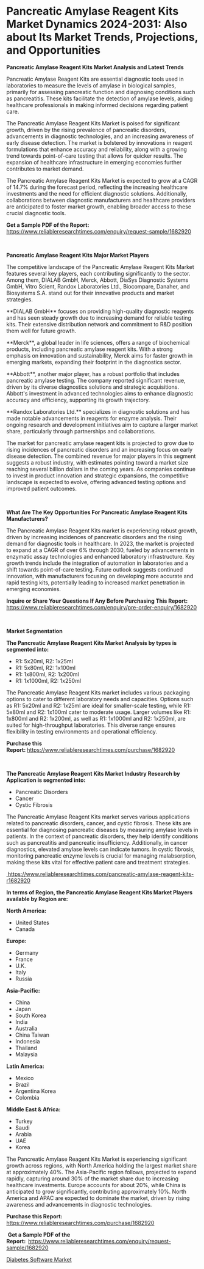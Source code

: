 <p><h1>Pancreatic Amylase Reagent Kits Market Dynamics 2024-2031: Also about Its Market Trends, Projections, and Opportunities</h1></p><p><strong>Pancreatic Amylase Reagent Kits Market Analysis and Latest Trends</strong></p>
<p><p>Pancreatic Amylase Reagent Kits are essential diagnostic tools used in laboratories to measure the levels of amylase in biological samples, primarily for assessing pancreatic function and diagnosing conditions such as pancreatitis. These kits facilitate the detection of amylase levels, aiding healthcare professionals in making informed decisions regarding patient care.</p><p>The Pancreatic Amylase Reagent Kits Market is poised for significant growth, driven by the rising prevalence of pancreatic disorders, advancements in diagnostic technologies, and an increasing awareness of early disease detection. The market is bolstered by innovations in reagent formulations that enhance accuracy and reliability, along with a growing trend towards point-of-care testing that allows for quicker results. The expansion of healthcare infrastructure in emerging economies further contributes to market demand.</p><p>The Pancreatic Amylase Reagent Kits Market is expected to grow at a CAGR of 14.7% during the forecast period, reflecting the increasing healthcare investments and the need for efficient diagnostic solutions. Additionally, collaborations between diagnostic manufacturers and healthcare providers are anticipated to foster market growth, enabling broader access to these crucial diagnostic tools.</p></p>
<p><strong>Get a Sample PDF of the Report:&nbsp;</strong> <a href="https://www.reliableresearchtimes.com/enquiry/request-sample/1682920?utm_campaign=2007&utm_medium=2&utm_source=Github&utm_content=ia&utm_term=30122024&utm_id=pancreatic-amylase-reagent-kits">https://www.reliableresearchtimes.com/enquiry/request-sample/1682920</a></p>
<p>&nbsp;</p>
<p><strong>Pancreatic Amylase Reagent Kits Major Market Players</strong></p>
<p><p>The competitive landscape of the Pancreatic Amylase Reagent Kits Market features several key players, each contributing significantly to the sector. Among them, DIALAB GmbH, Merck, Abbott, DiaSys Diagnostic Systems GmbH, Vitro Scient, Randox Laboratories Ltd., Biocompare, Danaher, and Biosystems S.A. stand out for their innovative products and market strategies.</p><p>**DIALAB GmbH** focuses on providing high-quality diagnostic reagents and has seen steady growth due to increasing demand for reliable testing kits. Their extensive distribution network and commitment to R&D position them well for future growth.</p><p>**Merck**, a global leader in life sciences, offers a range of biochemical products, including pancreatic amylase reagent kits. With a strong emphasis on innovation and sustainability, Merck aims for faster growth in emerging markets, expanding their footprint in the diagnostics sector.</p><p>**Abbott**, another major player, has a robust portfolio that includes pancreatic amylase testing. The company reported significant revenue, driven by its diverse diagnostics solutions and strategic acquisitions. Abbott's investment in advanced technologies aims to enhance diagnostic accuracy and efficiency, supporting its growth trajectory.</p><p>**Randox Laboratories Ltd.** specializes in diagnostic solutions and has made notable advancements in reagents for enzyme analysis. Their ongoing research and development initiatives aim to capture a larger market share, particularly through partnerships and collaborations.</p><p>The market for pancreatic amylase reagent kits is projected to grow due to rising incidences of pancreatic disorders and an increasing focus on early disease detection. The combined revenue for major players in this segment suggests a robust industry, with estimates pointing toward a market size reaching several billion dollars in the coming years. As companies continue to invest in product innovation and strategic expansions, the competitive landscape is expected to evolve, offering advanced testing options and improved patient outcomes.</p></p>
<p>&nbsp;</p>
<p><strong>What Are The Key Opportunities For Pancreatic Amylase Reagent Kits Manufacturers?</strong></p>
<p><p>The Pancreatic Amylase Reagent Kits market is experiencing robust growth, driven by increasing incidences of pancreatic disorders and the rising demand for diagnostic tools in healthcare. In 2023, the market is projected to expand at a CAGR of over 6% through 2030, fueled by advancements in enzymatic assay technologies and enhanced laboratory infrastructure. Key growth trends include the integration of automation in laboratories and a shift towards point-of-care testing. Future outlook suggests continued innovation, with manufacturers focusing on developing more accurate and rapid testing kits, potentially leading to increased market penetration in emerging economies.</p></p>
<p><strong>Inquire or Share Your Questions If Any Before Purchasing This Report:</strong> <a href="https://www.reliableresearchtimes.com/enquiry/pre-order-enquiry/1682920?utm_campaign=2007&utm_medium=2&utm_source=Github&utm_content=ia&utm_term=30122024&utm_id=pancreatic-amylase-reagent-kits">https://www.reliableresearchtimes.com/enquiry/pre-order-enquiry/1682920</a></p>
<p>&nbsp;</p>
<p><strong>Market Segmentation</strong></p>
<p><strong>The Pancreatic Amylase Reagent Kits Market Analysis by types is segmented into:</strong></p>
<p><ul><li>R1: 5x20ml, R2: 1x25ml</li><li>R1: 5x80ml, R2: 1x100ml</li><li>R1: 1x800ml, R2: 1x200ml</li><li>R1: 1x1000ml, R2: 1x250ml</li></ul></p>
<p><p>The Pancreatic Amylase Reagent Kits market includes various packaging options to cater to different laboratory needs and capacities. Options such as R1: 5x20ml and R2: 1x25ml are ideal for smaller-scale testing, while R1: 5x80ml and R2: 1x100ml cater to moderate usage. Larger volumes like R1: 1x800ml and R2: 1x200ml, as well as R1: 1x1000ml and R2: 1x250ml, are suited for high-throughput laboratories. This diverse range ensures flexibility in testing environments and operational efficiency.</p></p>
<p><strong>Purchase this Report:&nbsp;</strong><a href="https://www.reliableresearchtimes.com/purchase/1682920?utm_campaign=2007&utm_medium=2&utm_source=Github&utm_content=ia&utm_term=30122024&utm_id=pancreatic-amylase-reagent-kits">https://www.reliableresearchtimes.com/purchase/1682920</a></p>
<p>&nbsp;</p>
<p><strong>The Pancreatic Amylase Reagent Kits Market Industry Research by Application is segmented into:</strong></p>
<p><ul><li>Pancreatic Disorders</li><li>Cancer</li><li>Cystic Fibrosis</li></ul></p>
<p><p>The Pancreatic Amylase Reagent Kits market serves various applications related to pancreatic disorders, cancer, and cystic fibrosis. These kits are essential for diagnosing pancreatic diseases by measuring amylase levels in patients. In the context of pancreatic disorders, they help identify conditions such as pancreatitis and pancreatic insufficiency. Additionally, in cancer diagnostics, elevated amylase levels can indicate tumors. In cystic fibrosis, monitoring pancreatic enzyme levels is crucial for managing malabsorption, making these kits vital for effective patient care and treatment strategies.</p></p>
<p><a href="https://www.reliableresearchtimes.com/pancreatic-amylase-reagent-kits-r1682920?utm_campaign=2007&utm_medium=2&utm_source=Github&utm_content=ia&utm_term=30122024&utm_id=pancreatic-amylase-reagent-kits">&nbsp;https://www.reliableresearchtimes.com/pancreatic-amylase-reagent-kits-r1682920</a></p>
<p><strong>In terms of Region, the Pancreatic Amylase Reagent Kits Market Players available by Region are:</strong></p>
<p>
    <p> <strong> North America: </strong>
        <ul>
            <li>United States</li>
            <li>Canada</li>
        </ul>
        </p> 
    <p> <strong> Europe: </strong>
        <ul>
            <li>Germany</li>
            <li>France</li>
            <li>U.K.</li>
            <li>Italy</li>
            <li>Russia</li>
        </ul>
        </p> 
    <p> <strong> Asia-Pacific: </strong>
        <ul>
            <li>China</li>
            <li>Japan</li>
            <li>South Korea</li>
            <li>India</li>
            <li>Australia</li>
            <li>China Taiwan</li>
            <li>Indonesia</li>
            <li>Thailand</li>
            <li>Malaysia</li>
        </ul>
        </p> 
    <p> <strong> Latin America: </strong>
        <ul>
            <li>Mexico</li>
            <li>Brazil</li>
            <li>Argentina Korea</li>
            <li>Colombia</li>
        </ul>
        </p> 
    <p> <strong> Middle East & Africa: </strong>
        <ul>
            <li>Turkey</li>
            <li>Saudi</li>
            <li>Arabia</li>
            <li>UAE</li>
            <li>Korea</li>
        </ul>
    </p>
    </p>
<p><p>The Pancreatic Amylase Reagent Kits Market is experiencing significant growth across regions, with North America holding the largest market share at approximately 40%. The Asia-Pacific region follows, projected to expand rapidly, capturing around 30% of the market share due to increasing healthcare investments. Europe accounts for about 20%, while China is anticipated to grow significantly, contributing approximately 10%. North America and APAC are expected to dominate the market, driven by rising awareness and advancements in diagnostic technologies.</p></p>
<p><strong>Purchase this Report: </strong><a href="https://www.reliableresearchtimes.com/purchase/1682920?utm_campaign=2007&utm_medium=2&utm_source=Github&utm_content=ia&utm_term=30122024&utm_id=pancreatic-amylase-reagent-kits">https://www.reliableresearchtimes.com/purchase/1682920</a></p>
<p>&nbsp;<strong>Get a Sample PDF of the Report:&nbsp;&nbsp;</strong><a href="https://www.reliableresearchtimes.com/enquiry/request-sample/1682920?utm_campaign=2007&utm_medium=2&utm_source=Github&utm_content=ia&utm_term=30122024&utm_id=pancreatic-amylase-reagent-kits">https://www.reliableresearchtimes.com/enquiry/request-sample/1682920</a></p>
<p><strong></strong></p>
<p><p><a href="https://github.com/provorikovar/Market-Research-Report-List-6/blob/main/diabetes-software-market.md?utm_campaign=2007&utm_medium=2&utm_source=Github&utm_content=ia&utm_term=30122024&utm_id=pancreatic-amylase-reagent-kits">Diabetes Software Market</a></p></p>